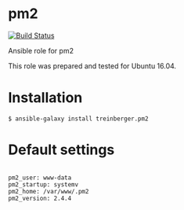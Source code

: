 # pm2

[![Build Status](https://travis-ci.com/treinberger/ansible-role-pm2.svg?branch=master)](https://travis-ci.com/treinberger/ansible-role-pm2)

Ansible role for pm2

This role was prepared and tested for Ubuntu 16.04.

# Installation

`$ ansible-galaxy install treinberger.pm2`

# Default settings

```

pm2_user: www-data
pm2_startup: systemv
pm2_home: /var/www/.pm2
pm2_version: 2.4.4

```
